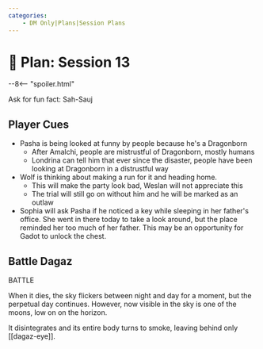 ```yaml
---
categories:
    - DM Only|Plans|Session Plans
---
```


# 🔐 Plan: Session 13

--8<-- "spoiler.html"

Ask for fun fact: Sah-Sauj

## Player Cues

- Pasha is being looked at funny by people because he's a Dragonborn
  - After Amalchi, people are mistrustful of Dragonborn, mostly humans
  - Londrina can tell him that ever since the disaster, people have been looking at Dragonborn in a distrustful way
- Wolf is thinking about making a run for it and heading home.
  - This will make the party look bad, Weslan will not appreciate this
  - The trial will still go on without him and he will be marked as an outlaw
- Sophia will ask Pasha if he noticed a key while sleeping in her father's office. She went in there today to take a look around, but the place reminded her too much of her father. This may be an opportunity for Gadot to unlock the chest.

## Battle Dagaz

BATTLE

When it dies, the sky flickers between night and day for a moment, but the perpetual day continues. However, now visible in the sky is one of the moons, low on on the horizon.

It disintegrates and its entire body turns to smoke, leaving behind only [[dagaz-eye]].
